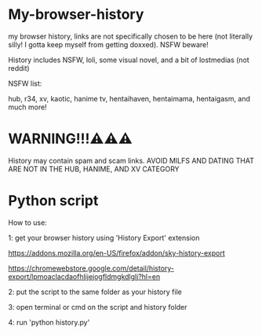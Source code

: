 # My-browser-history
my browser history, links are not specifically chosen to be here (not literally silly! I gotta keep myself from getting doxxed). NSFW beware!


History includes NSFW, loli, some visual novel, and a bit of lostmedias (not reddit)

NSFW list:

hub, r34, xv, kaotic, hanime tv, hentaihaven, hentaimama, hentaigasm, and much more!


# WARNING!!!⚠️⚠️⚠️

History may contain spam and scam links. AVOID MILFS AND DATING THAT ARE NOT IN THE HUB, HANIME, AND XV CATEGORY


# Python script

How to use:

1: get your browser history using 'History Export' extension

https://addons.mozilla.org/en-US/firefox/addon/sky-history-export

https://chromewebstore.google.com/detail/history-export/lpmoaclacdaofhlijejogfldmgkdlglj?hl=en


2: put the script to the same folder as your history file 

3: open terminal or cmd on the script and history folder

4: run 'python history.py'
